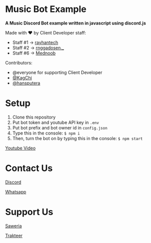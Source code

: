 # Music Bot Example
  **A Music Discord Bot example written in javascript using discord.js**
  
  Made with ♥ by Client Developer staff: 
  - Staff #1 -> [rayhantech](https://github.com/rayhantech)
  - Staff #2 -> [rnggadosen._](https://github.com/RanggaGultom)
  - Staff #6 -> [Mednoob](https://github.com/Mednoob)
  
  Contributors:
  - @everyone for supporting Client Developer
  - [@KagChi](https://github.com/KagChi/)
  - [@hansputera](https://github.com/hansputera/)
  
# Setup
  1. Clone this repository
  2. Put bot token and youtube API key in `.env`
  3. Put bot prefix and bot owner id in `config.json`
  4. Type this in the console: `$ npm i`
  5. Then, turn the bot on by typing this in the console: `$ npm start`
  
  [Youtube Video](https://youtu.be/rigmqMtWfzM)
  
# Contact Us
 [Discord](https://clientdev.glitch.me/discord)
 
 [Whatsapp](https://chat.whatsapp.com/FRbJk3AIMwL2pKe95IrBwX)
 
# Support Us
[Saweria](https://clientdev.glitch.me/donate/saweria)

[Trakteer](https://clientdev.glitch.me/donate/trakteer)
